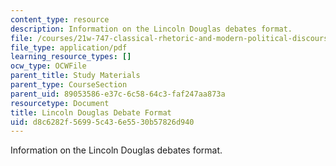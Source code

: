 ```yaml
---
content_type: resource
description: Information on the Lincoln Douglas debates format.
file: /courses/21w-747-classical-rhetoric-and-modern-political-discourse-fall-2009/d8c6282f56995c436e5530b57826d940_MIT21W_747_01F09_study13.pdf
file_type: application/pdf
learning_resource_types: []
ocw_type: OCWFile
parent_title: Study Materials
parent_type: CourseSection
parent_uid: 89053586-e37c-6c58-64c3-faf247aa873a
resourcetype: Document
title: Lincoln Douglas Debate Format
uid: d8c6282f-5699-5c43-6e55-30b57826d940
---
```

Information on the Lincoln Douglas debates format.

